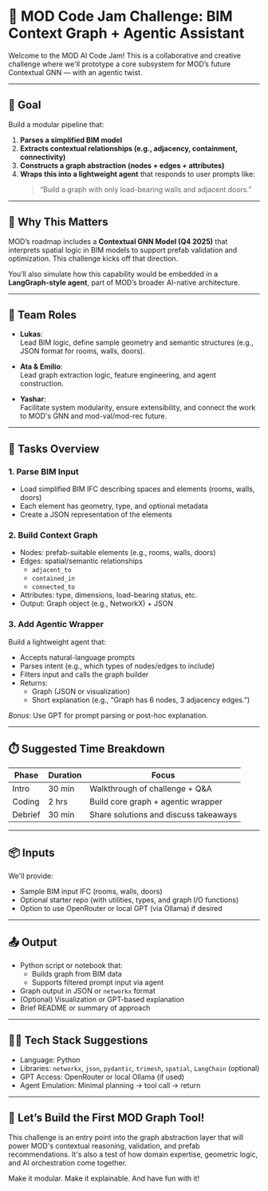 # 🚧 MOD Code Jam Challenge: BIM Context Graph + Agentic Assistant

Welcome to the MOD AI Code Jam! This is a collaborative and creative challenge where we'll prototype a core subsystem for MOD’s future Contextual GNN — with an agentic twist.

---

## 🧠 Goal

Build a modular pipeline that:
1. **Parses a simplified BIM model**
2. **Extracts contextual relationships (e.g., adjacency, containment, connectivity)**
3. **Constructs a graph abstraction (nodes + edges + attributes)**
4. **Wraps this into a lightweight agent** that responds to user prompts like:
   > “Build a graph with only load-bearing walls and adjacent doors.”

---

## 🎯 Why This Matters

MOD’s roadmap includes a **Contextual GNN Model (Q4 2025)** that interprets spatial logic in BIM models to support prefab validation and optimization. This challenge kicks off that direction.

You’ll also simulate how this capability would be embedded in a **LangGraph-style agent**, part of MOD’s broader AI-native architecture.

---

## 👥 Team Roles

- **Lukas**:  
  Lead BIM logic, define sample geometry and semantic structures (e.g., JSON format for rooms, walls, doors).

- **Ata & Emilio**:  
  Lead graph extraction logic, feature engineering, and agent construction.

- **Yashar**:  
  Facilitate system modularity, ensure extensibility, and connect the work to MOD's GNN and mod-val/mod-rec future.

---

## 🔧 Tasks Overview

### 1. Parse BIM Input
- Load simplified BIM IFC describing spaces and elements (rooms, walls, doors)
- Each element has geometry, type, and optional metadata
- Create a JSON representation of the elements

### 2. Build Context Graph
- Nodes: prefab-suitable elements (e.g., rooms, walls, doors)
- Edges: spatial/semantic relationships
  - `adjacent_to`
  - `contained_in`
  - `connected_to`
- Attributes: type, dimensions, load-bearing status, etc.
- Output: Graph object (e.g., NetworkX) + JSON

### 3. Add Agentic Wrapper
Build a lightweight agent that:
- Accepts natural-language prompts
- Parses intent (e.g., which types of nodes/edges to include)
- Filters input and calls the graph builder
- Returns:
  - Graph (JSON or visualization)
  - Short explanation (e.g., “Graph has 6 nodes, 3 adjacency edges.”)

*Bonus*: Use GPT for prompt parsing or post-hoc explanation.

---

## ⏱️ Suggested Time Breakdown

| Phase     | Duration | Focus                                  |
|-----------|----------|----------------------------------------|
| Intro     | 30 min   | Walkthrough of challenge + Q&A         |
| Coding    | 2 hrs    | Build core graph + agentic wrapper     |
| Debrief   | 30 min   | Share solutions and discuss takeaways  |

---

## 📦 Inputs

We'll provide:
- Sample BIM input IFC (rooms, walls, doors)
- Optional starter repo (with utilities, types, and graph I/O functions)
- Option to use OpenRouter or local GPT (via Ollama) if desired

---

## 📤 Output

- Python script or notebook that:
  - Builds graph from BIM data
  - Supports filtered prompt input via agent
- Graph output in JSON or `networkx` format
- (Optional) Visualization or GPT-based explanation
- Brief README or summary of approach

---

## 🧑‍🔧 Tech Stack Suggestions

- Language: Python
- Libraries: `networkx`, `json`, `pydantic`, `trimesh`, `spatial`, `LangChain` (optional)
- GPT Access: OpenRouter or local Ollama (if used)
- Agent Emulation: Minimal planning → tool call → return

---

## 🚀 Let’s Build the First MOD Graph Tool!

This challenge is an entry point into the graph abstraction layer that will power MOD's contextual reasoning, validation, and prefab recommendations. It's also a test of how domain expertise, geometric logic, and AI orchestration come together.

Make it modular. Make it explainable. And have fun with it!
